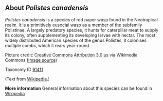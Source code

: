 **About *Polistes canadensis***
-------------------------
*Polistes canadensis* is a species of red paper wasp found in the 
Neotropical realm. It is a primitively eusocial wasp as a member of 
the subfamily Polistinae. A largely predatory species, it hunts for 
caterpillar meat to supply its colony, often supplementing its 
developing larvae with nectar. The most widely distributed American 
species of the genus Polistes, it colonises multiple combs, which it 
rears year-round.


Picture credit: [Creative Commons Attribution 3.0 us](https://creativecommons.org/licenses/by/3.0/us/deed.en) via Wikimedia Commons [(Image source)](https://en.wikipedia.org/wiki/File:Pectinophora_gossypiella_1265079.jpg)

Taxonomy ID [91411](https://www.uniprot.org/taxonomy/91411)

(Text from [Wikipedia](https://en.wikipedia.org/).)

**More information**
General information about this species can be found in [Wikipedia](https://en.wikipedia.org/wiki/Polistes_canadensis)
